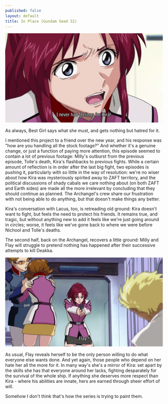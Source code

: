 ```yaml
---
published: false
layout: default
title: In Place (Gundam Seed 32)
---
```

![](/lies.jpg)

As always, Best Girl says what she must, and gets nothing but hatred for it.

I mentioned this project to a friend over the new year, and his response was "how are you handling all the stock footage?" And whether it's a genuine change, or just a function of paying more attention, this episode seemed to contain a lot of previous footage: Milly's outburst from the previous episode, Tolle's death, Kira's flashbacks to previous fights. While a certain amount of reflection is in order after the last big fight, two episodes is pushing it, particularly with so little in the way of resolution: we're no wiser about how Kira was mysteriously spirited away to ZAFT territory, and the political discussions of shady cabals we care nothing about (on both ZAFT and Earth sides) are made all the more irrelevant by concluding that they should continue as planned. The Archangel's crew share our frustration with not being able to do anything, but that doesn't make things any better.

Kira's conversation with Lacus, too, is retreading old ground: Kira doesn't want to fight, but feels the need to protect his friends. It remains true, and tragic, but without anything new to add it feels like we're just going around in circles; worse, it feels like we've gone back to where we were before Nichool and Tolle's deaths.

The second half, back on the Archangel, recovers a little ground: Milly and Flay will struggle to pretend nothing has happened after their successive attempts to kill Deakka.

![](/competence.jpg)

As usual, Flay reveals herself to be the only person willing to do what everyone else wants done. And yet again, those people who depend on her hate her all the more for it. In many way's she's a mirror of Kira: set apart by the skills she has that everyone around her lacks, fighting desparately for the survival of the whole ship. If anything she deserves more respect than Kira - where his abilities are innate, hers are earned through sheer effort of will.

Somehow I don't think that's how the series is trying to paint them.